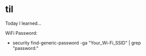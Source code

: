 # til
Today I learned...

WiFi Password:
- security find-generic-password -ga "Your_Wi-Fi_SSID" | grep "password:"
